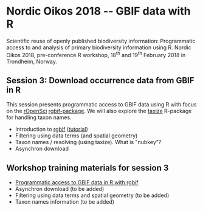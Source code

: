 # Nordic Oikos 2018 -- GBIF data with R

Scientific reuse of openly published biodiversity information: Programmatic access to and analysis of primary biodiversity information using R. Nordic Oikos 2018, pre-conference R workshop, 18<sup>th</sup> and 19<sup>th</sup> February 2018 in Trondheim, Norway.

## Session 3: Download occurrence data from GBIF in R

This session presents programmatic access to GBIF data using R with focus on the [rOpenSci](https://ropensci.org/) [rgbif-package](https://github.com/ropensci/rgbif). We will also explore the [taxize](https://ropensci.org/tutorials/taxize_tutorial/) R-package for handling taxon names.

* Introduction to [rgbif](https://github.com/ropensci/rgbif) ([tutorial](https://ropensci.org/tutorials/rgbif_tutorial/))
* Filtering using data terms (and spatial geometry)
* Taxon names / resolving (using taxize). What is "nubkey”?
* Asynchron download

## Workshop training materials for session 3

 * [Programmatic access to GBIF data in R with rgbif](gbif_demo.Rmd)
 * Asynchron download (to be added)
 * Filtering using data terms and spatial geometry (to be added)
 * Taxon names information (to be added)
